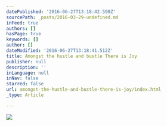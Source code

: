 ```yaml
---
datePublished: '2016-06-27T13:18:42.598Z'
sourcePath: _posts/2016-03-29-undefined.md
inFeed: true
authors: []
hasPage: true
keywords: []
author: []
dateModified: '2016-06-27T13:18:41.512Z'
title: Amongst the hustle and bustle There is Joy
publisher: null
description: ''
inLanguage: null
inNav: false
starred: false
url: amongst-the-hustle-and-bustle-there-is-joy/index.html
_type: Article

---
```

![](https://s3-us-west-2.amazonaws.com/the-grid-img/p/8d18768678f1cd988e7a65c9d9bb28ffa7c9306a.jpg)